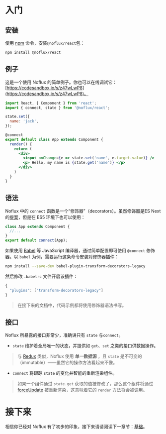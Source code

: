 # 入门

## 安装

使用 [npm](https://www.npmjs.com/) 命令，安装`@noflux/react`包：

```bash
npm install @noflux/react
```


## 例子

这是一个使用 Noflux 的简单例子。你也可以在线调试它：[https://codesandbox.io/s/z47wLwP8](https://codesandbox.io/s/z47wLwP8)。

```jsx
import React, { Component } from 'react';
import { connect, state } from '@noflux/react';

state.set({
  name: 'jack',
});

@connect
export default class App extends Component {
  render() {
    return (
      <div>
        <input onChange={e => state.set('name', e.target.value)} />
        <p> Hello, my name is {state.get('name')} </p>
      </div>
    )
  }
}
```

## 语法

Noflux 中的 `connect` 函数是一个“修饰器”（decorators）。虽然修饰器是ES Next 的[提案](https://tc39.github.io/proposal-decorators/)，但是在 ES5 环境下也可以使用：

```jsx
class App extends Component {
  //...
}
export default connect(App);
```

如果使用 [Babel](https://babeljs.io/) 等 JavaScript 编译器，通过简单配置即可使用 `@connect` 修饰器。以 `babel` 为例，需要运行这条命令安装对修饰器插件：

```bash
npm install --save-dev babel-plugin-transform-decorators-legacy
```

然后修改 `.babelrc` 文件开启该插件：

```js
{
  "plugins": ["transform-decorators-legacy"]
}
```

> 在接下来的文档中，代码示例都将使用修饰器语法书写。

## 接口

Noflux 所暴露的接口非常少，准确讲只有 `state` 与`connect`。

* `state` 维护着全局唯一的状态，并提供如 `get`、`set` 之类的接口供数据操作。

> 与 [Redux](http://redux.js.org/) 类似，Noflux 使用 **单一数据源** ，且 `state` 是不可变的（immutable）——虽然它的操作方法看起来不像。

* `connect` 将跟踪 `state` 的变化并智能的重新渲染组件。

> 如果一个组件通过 `state.get` 获取的值被修改了，那么这个组件将通过 [forceUpdate](https://facebook.github.io/react/docs/react-component.html#forceupdate) 被重新渲染，这意味着它的 `render` 方法将会被调用。

# 接下来

相信你已经对 Noflux 有了初步的印象，接下来请请阅读下一章节：[基础](./basic/index.md)。
